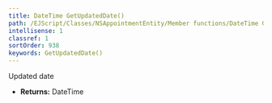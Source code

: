 ```yaml
---
title: DateTime GetUpdatedDate()
path: /EJScript/Classes/NSAppointmentEntity/Member functions/DateTime GetUpdatedDate()
intellisense: 1
classref: 1
sortOrder: 938
keywords: GetUpdatedDate()
---
```



Updated date



* **Returns:** DateTime


